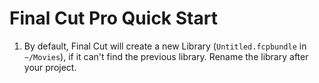 # Final Cut Pro Quick Start

1. By default, Final Cut will create a new Library (`Untitled.fcpbundle` in `~/Movies`), if it can't find the previous library. Rename the library after your project.